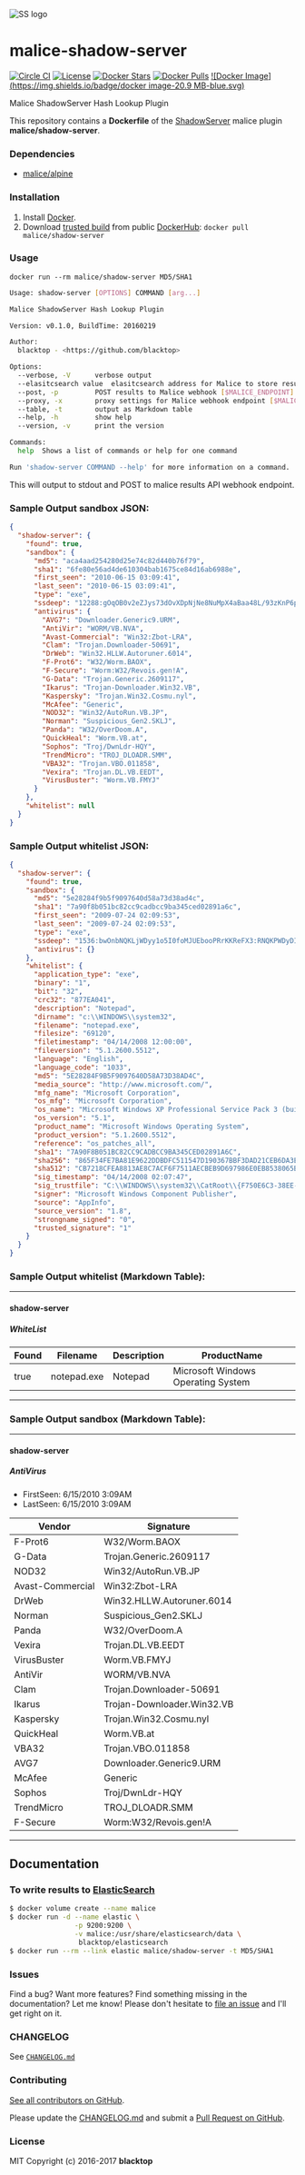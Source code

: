 ![SS logo](https://raw.githubusercontent.com/maliceio/malice-shadow-server/master/logo.png)

malice-shadow-server
====================

[![Circle CI](https://circleci.com/gh/maliceio/malice-shadow-server.png?style=shield)](https://circleci.com/gh/maliceio/malice-shadow-server) [![License](http://img.shields.io/:license-mit-blue.svg)](http://doge.mit-license.org) [![Docker Stars](https://img.shields.io/docker/stars/malice/shadow-server.svg)](https://hub.docker.com/r/malice/shadow-server/) [![Docker Pulls](https://img.shields.io/docker/pulls/malice/shadow-server.svg)](https://hub.docker.com/r/malice/shadow-server/) [![Docker Image](https://img.shields.io/badge/docker image-20.9 MB-blue.svg)](https://hub.docker.com/r/malice/shadow-server/)

Malice ShadowServer Hash Lookup Plugin

This repository contains a **Dockerfile** of the [ShadowServer](https://www.shadowserver.org/wiki/) malice plugin **malice/shadow-server**.

### Dependencies

-	[malice/alpine](https://hub.docker.com/r/malice/alpine/)

### Installation

1.	Install [Docker](https://www.docker.io/).
2.	Download [trusted build](https://hub.docker.com/r/malice/shadow-server/) from public [DockerHub](https://hub.docker.com): `docker pull malice/shadow-server`

### Usage

```
docker run --rm malice/shadow-server MD5/SHA1
```

```bash
Usage: shadow-server [OPTIONS] COMMAND [arg...]

Malice ShadowServer Hash Lookup Plugin

Version: v0.1.0, BuildTime: 20160219

Author:
  blacktop - <https://github.com/blacktop>

Options:
  --verbose, -V      verbose output
  --elasitcsearch value  elasitcsearch address for Malice to store results [$MALICE_ELASTICSEARCH]
  --post, -p         POST results to Malice webhook [$MALICE_ENDPOINT]
  --proxy, -x        proxy settings for Malice webhook endpoint [$MALICE_PROXY]
  --table, -t        output as Markdown table
  --help, -h         show help
  --version, -v      print the version

Commands:
  help	Shows a list of commands or help for one command

Run 'shadow-server COMMAND --help' for more information on a command.
```

This will output to stdout and POST to malice results API webhook endpoint.

### Sample Output **sandbox** JSON:

```json
{
  "shadow-server": {
    "found": true,
    "sandbox": {
      "md5": "aca4aad254280d25e74c82d440b76f79",
      "sha1": "6fe80e56ad4de610304bab1675ce84d16ab6988e",
      "first_seen": "2010-06-15 03:09:41",
      "last_seen": "2010-06-15 03:09:41",
      "type": "exe",
      "ssdeep": "12288:gOqOB0v2eZJys73dOvXDpNjNe8NuMpX4aBaa48L/93zKnP6ppgg2HFZlxVPbZX:sOA2eZJ8NI8Nah8L/4PqmTVPlX",
      "antivirus": {
        "AVG7": "Downloader.Generic9.URM",
        "AntiVir": "WORM/VB.NVA",
        "Avast-Commercial": "Win32:Zbot-LRA",
        "Clam": "Trojan.Downloader-50691",
        "DrWeb": "Win32.HLLW.Autoruner.6014",
        "F-Prot6": "W32/Worm.BAOX",
        "F-Secure": "Worm:W32/Revois.gen!A",
        "G-Data": "Trojan.Generic.2609117",
        "Ikarus": "Trojan-Downloader.Win32.VB",
        "Kaspersky": "Trojan.Win32.Cosmu.nyl",
        "McAfee": "Generic",
        "NOD32": "Win32/AutoRun.VB.JP",
        "Norman": "Suspicious_Gen2.SKLJ",
        "Panda": "W32/OverDoom.A",
        "QuickHeal": "Worm.VB.at",
        "Sophos": "Troj/DwnLdr-HQY",
        "TrendMicro": "TROJ_DLOADR.SMM",
        "VBA32": "Trojan.VBO.011858",
        "Vexira": "Trojan.DL.VB.EEDT",
        "VirusBuster": "Worm.VB.FMYJ"
      }
    },
    "whitelist": null
  }
}
```

### Sample Output **whitelist** JSON:

```json
{
  "shadow-server": {
    "found": true,
    "sandbox": {
      "md5": "5e28284f9b5f9097640d58a73d38ad4c",
      "sha1": "7a90f8b051bc82cc9cadbcc9ba345ced02891a6c",
      "first_seen": "2009-07-24 02:09:53",
      "last_seen": "2009-07-24 02:09:53",
      "type": "exe",
      "ssdeep": "1536:bwOnbNQKLjWDyy1o5I0foMJUEbooPRrKKReFX3:RNQKPWDyDI0fFJltZrpReFX3",
      "antivirus": {}
    },
    "whitelist": {
      "application_type": "exe",
      "binary": "1",
      "bit": "32",
      "crc32": "877EA041",
      "description": "Notepad",
      "dirname": "c:\\WINDOWS\\system32",
      "filename": "notepad.exe",
      "filesize": "69120",
      "filetimestamp": "04/14/2008 12:00:00",
      "fileversion": "5.1.2600.5512",
      "language": "English",
      "language_code": "1033",
      "md5": "5E28284F9B5F9097640D58A73D38AD4C",
      "media_source": "http://www.microsoft.com/",
      "mfg_name": "Microsoft Corporation",
      "os_mfg": "Microsoft Corporation",
      "os_name": "Microsoft Windows XP Professional Service Pack 3 (build 2600)",
      "os_version": "5.1",
      "product_name": "Microsoft Windows Operating System",
      "product_version": "5.1.2600.5512",
      "reference": "os_patches_all",
      "sha1": "7A90F8B051BC82CC9CADBCC9BA345CED02891A6C",
      "sha256": "865F34FE7BA81E9622DDBDFC511547D190367BBF3DAD21CEB6DA3EEC621044F5",
      "sha512": "CB7218CFEA8813AE8C7ACF6F7511AECBEB9D697986E0EB8538065BF9E3E9C6CED9C29270EB677F5ACF08D2E94B21018D8C4A376AA646FA73CE831FC87D448934",
      "sig_timestamp": "04/14/2008 02:07:47",
      "sig_trustfile": "C:\\WINDOWS\\system32\\CatRoot\\{F750E6C3-38EE-11D1-85E5-00C04FC295EE}\\NT5.CAT",
      "signer": "Microsoft Windows Component Publisher",
      "source": "AppInfo",
      "source_version": "1.8",
      "strongname_signed": "0",
      "trusted_signature": "1"
    }
  }
}
```

### Sample Output **whitelist** (Markdown Table):

---

#### shadow-server

##### WhiteList

| Found | Filename    | Description | ProductName                        |
|-------|-------------|-------------|------------------------------------|
| true  | notepad.exe | Notepad     | Microsoft Windows Operating System |

---

### Sample Output **sandbox** (Markdown Table):

---

#### shadow-server

##### AntiVirus

-	FirstSeen: 6/15/2010 3:09AM
-	LastSeen: 6/15/2010 3:09AM

| Vendor           | Signature                  |
|------------------|----------------------------|
| F-Prot6          | W32/Worm.BAOX              |
| G-Data           | Trojan.Generic.2609117     |
| NOD32            | Win32/AutoRun.VB.JP        |
| Avast-Commercial | Win32:Zbot-LRA             |
| DrWeb            | Win32.HLLW.Autoruner.6014  |
| Norman           | Suspicious_Gen2.SKLJ       |
| Panda            | W32/OverDoom.A             |
| Vexira           | Trojan.DL.VB.EEDT          |
| VirusBuster      | Worm.VB.FMYJ               |
| AntiVir          | WORM/VB.NVA                |
| Clam             | Trojan.Downloader-50691    |
| Ikarus           | Trojan-Downloader.Win32.VB |
| Kaspersky        | Trojan.Win32.Cosmu.nyl     |
| QuickHeal        | Worm.VB.at                 |
| VBA32            | Trojan.VBO.011858          |
| AVG7             | Downloader.Generic9.URM    |
| McAfee           | Generic                    |
| Sophos           | Troj/DwnLdr-HQY            |
| TrendMicro       | TROJ_DLOADR.SMM            |
| F-Secure         | Worm:W32/Revois.gen!A      |

---

Documentation
-------------

### To write results to [ElasticSearch](https://www.elastic.co/products/elasticsearch)

```bash
$ docker volume create --name malice
$ docker run -d --name elastic \
                -p 9200:9200 \
                -v malice:/usr/share/elasticsearch/data \
                 blacktop/elasticsearch
$ docker run --rm --link elastic malice/shadow-server -t MD5/SHA1
```

### Issues

Find a bug? Want more features? Find something missing in the documentation? Let me know! Please don't hesitate to [file an issue](https://github.com/maliceio/malice-shadow-server/issues/new) and I'll get right on it.

### CHANGELOG

See [`CHANGELOG.md`](https://github.com/maliceio/malice-shadow-server/blob/master/CHANGELOG.md)

### Contributing

[See all contributors on GitHub](https://github.com/maliceio/malice-shadow-server/graphs/contributors).

Please update the [CHANGELOG.md](https://github.com/maliceio/malice-shadow-server/blob/master/CHANGELOG.md) and submit a [Pull Request on GitHub](https://help.github.com/articles/using-pull-requests/).

### License

MIT Copyright (c) 2016-2017 **blacktop**
